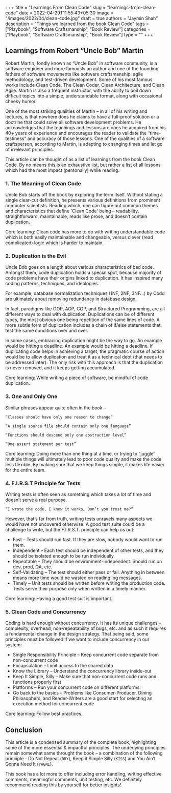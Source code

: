 +++
title = "Learnings From Clean Code"
slug = "learnings-from-clean-code"
date = 2022-04-29T11:55:43+05:30
image = "/images/2022/04/clean-code.jpg"
draft = true
authors = "Jaymin Shah"
description = "Things we learned from the book Clean Code"
tags = ["Playbook", "Software Craftsmanship", "Book Review"]
categories = ["Playbook", "Software Craftsmanship", "Book Review"]
type = ""
+++

## Learnings from Robert “Uncle Bob” Martin

Robert Martin, fondly known as “Uncle Bob” in software community, is a software engineer and more famously an author and one of the founding fathers of software movements like software craftsmanship, agile methodology, and test-driven development. Some of his most famous works include Clean Code, The Clean Coder, Clean Architecture, and Clean Agile. Martin is also a frequent instructor, with the ability to boil down difficult topics into a simple, understandable format, along with occasional cheeky humor.

One of the most striking qualities of Martin – in all of his writing and lectures, is that nowhere does he claims to have a full-proof solution or a doctrine that could solve all software development problems. He acknowledges that the teachings and lessons are ones he acquired from his 40+ years of experience and encourages the reader to validate the “time-testiness” and accuracy of those lessons. One of the qualities of a software craftsperson, according to Martin, is adapting to changing times and let go of irrelevant principles.

This article can be thought of as a list of learnings from the book Clean Code. By no means this is an exhaustive list, but rather a list of all lessons which had the most impact (personally) while reading.

### 1. The Meaning of Clean Code

Uncle Bob starts off the book by exploring the term itself. 
Without stating a single clear-cut definition, he presents various definitions from prominent computer scientists. 
Reading which, one can figure out common themes and characteristics that define 'Clean Code' being – readability, straightforward, maintainable, reads like prose, and doesn’t contain duplication. 

Core learning: Clean code has more to do with writing understandable code which is both easily maintainable and changeable, versus clever (read complicated) logic which is harder to maintain.

### 2. Duplication is the Evil

Uncle Bob goes on a length about various characteristics of bad code. 
Amongst them, code duplication holds a special spot, because majority of code problems have their origins linked to duplication. 
It has inspired many coding patterns, techniques, and ideologies. 

For example, database normalization techniques (1NF, 2NF, 3NF…) by Codd are ultimately about removing redundancy in database design. 

In fact, paradigms like OOP, AOP, COP, and Structured Programming, are all different ways to deal with duplication. 
Duplications can be of different types, the most obvious one being repetition of the same lines of code. 
A more subtle form of duplication includes a chain of if/else statements that test the same conditions over and over. 

In some cases, embracing duplication might be the way to go. An example would be hitting a deadline. 
An example would be hitting a deadline. 
If duplicating code helps in achieving a target, the pragmatic course of action would be to allow duplication and treat it as a technical debt (that needs to be addressed later). 
The only risk with this approach is that the duplication is never removed, and it keeps getting accumulated. 

Core learning: While writing a piece of software, be mindful of code duplication.

### 3. One and Only One

Similar phrases appear quite often in the book –

`“Classes should have only one reason to change”`

`“A single source file should contain only one language”`

`“Functions should descend only one abstraction level”`

`“One assert statement per test”`

Core learning: Doing more than one thing at a time, or trying to “juggle” multiple things will ultimately lead to poor code quality and make the code less flexible. By making sure that we keep things simple, it makes life easier for the entire team.

### 4. F.I.R.S.T Principle for Tests

Writing tests is often seen as something which takes a lot of time and doesn’t serve a real purpose.

`“I wrote the code, I know it works… Don’t you trust me?”`

However, that’s far from truth, writing tests unravels many aspects we would have not uncovered otherwise. 
A good test suite could be a challenge to write, but the F.I.R.S.T. principle can help us out:

* Fast – Tests should run fast. If they are slow, nobody would want to run them.
* Independent – Each test should be independent of other tests, and they should be isolated enough to be run individually.
* Repeatable – They should be environment-independent. Should run on dev, prod, QA, etc.
* Self-Validating – The test should either pass or fail. Anything in between means more time would be wasted on reading log messages.
* Timely – Unit tests should be written before writing the production code. Tests serve their purpose only when written in a timely manner.

Core learning: Having a good test suit is important.

### 5. Clean Code and Concurrency

Coding is hard enough without concurrency. 
It has its unique challenges – complexity, overhead, non-repeatability of bugs, etc. and as such it requires a fundamental change in the design strategy. 
That being said, some principles must be followed if we want to include concurrency in our system:

* Single Responsibility Principle – Keep concurrent code separate from non-concurrent code
* Encapsulation – Limit access to the shared data
* Know the Library – Understand the concurrency library inside-out
* Keep It Simple, Silly – Make sure that non-concurrent code runs and functions properly first
* Platforms – Run your concurrent code on different platforms
* Go back to the basics – Problems like Consumer-Producer, Dining Philosophers, and Reader-Writers are a good start for selecting an execution method for concurrent code

Core learning: Follow best practices.

## Conclusion

This article is a condensed summary of the complete book, highlighting some of the more essential & impactful principles. 
The underlying principles remain somewhat same throught the book – a combination of the following principle - Do Not Repeat (`DRY`), Keep it Simple Silly (`KISS`) and You Ain’t Gonna Need It (`YAGNI`).

This book has a lot more to offer including error handling, writing effective comments, meaningful comments, unit testing, etc. 
We definitely recommend reading this by yourself for better insights!

